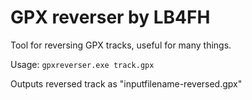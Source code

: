 # GPX reverser by LB4FH

Tool for reversing GPX tracks, useful for many things. 

Usage: `gpxreverser.exe track.gpx`

Outputs reversed track as "inputfilename-reversed.gpx"
